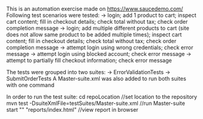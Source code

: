 This is an automation exercise made on https://www.saucedemo.com/
Following test scenarios were tested:
-> login; add 1 product to cart; inspect cart content; fill in checkout details; check total without tax; check order completion message
-> login; add multiple different products to cart (site does not allow same product to be added multiple times); 
   inspect cart content; fill in checkout details; check total without tax; check order completion message
-> attempt login using wrong credentials; check error message
-> attempt login using blocked account; check error message
-> attempt to partially fill checkout information; check error message

The tests were grouped into two suites: 
-> ErrorValidationTests
-> SubmitOrderTests
A Master-suite.xml was also added to run both suites with one command

In order to run the test suite:
cd repoLocation //set location to the repository
mvn test -DsuiteXmlFile=testSuites/Master-suite.xml //run Master-suite
start "" "reports/index.html" //view report in browser
